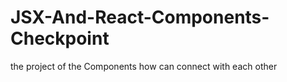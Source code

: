 # JSX-And-React-Components-Checkpoint
the project of the Components how can connect with each other
